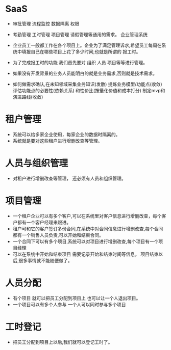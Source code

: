 # SaaS

- 审批管理 流程监控 数据隔离 权限
- 考勤管理 工时管理 项目管理 请假管理等通用的需求。 企业管理系统
- 企业员工一般都工作在各个项目上。企业为了满足管理诉求,希望员工每周在系统中填报自己在哪些项目上花了多少时间,也就是所谓的 报工时。
- 为了完成报工时的功能 我们首先要对 组织 人员 项目等等进行管理。

- 如果没有开发背景的业务人员能明白的就是业务需求,否则就是技术需求。
- 如何做需求确认,在未知领域采集业务知识(发散) 提炼业务模型/功能点(收敛) 评估功能点的必要性(依赖关系) 和性价比(按量化价值和成本打分) 制定mvp和演进路线(收敛)

# 租户管理

- 系统可以给多家企业使用，每家企业的数据时隔离的。
- 系统就是要对这些租户进行增删改查等管理。

# 人员与组织管理

- 对租户进行增删改查等管理， 还必须有人员和组织管理。

# 项目管理

- 一个租户企业可以有多个客户,可以在系统里对客户信息进行增删改查，每个客户都有一个客户经理来跟进。
- 租户可和它的客户签订多份合同,在系统中对合同信息进行增删改查,每个合同都有一个销售人员负责,可以开始和结束合同。
- 一个合同下可以有多个项目,系统可以对项目进行增删改查,每个项目有一个项目经理
- 可以在系统中开始和结束项目 需要记录开始和结束时间等信息。 项目结束以后,很多事情就不能随便做了。

# 人员分配

- 有个项目 就可以把员工分配到项目上 也可以让一个人退出项目。
- 一个项目可以有多个人参与 一个人可以同时参与多个项目

# 工时登记

- 把员工分配到项目上以后,我们就可以登记工时了。
